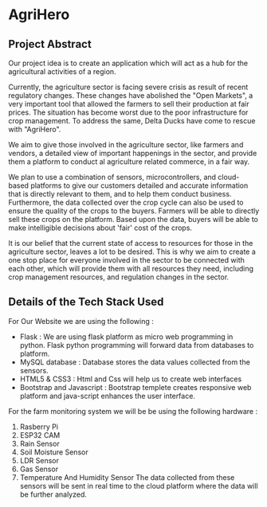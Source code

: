 # AgriHero

## Project Abstract

Our project idea is to create an application which will act as a hub for the agricultural activities of a region.

Currently, the agriculture sector is facing severe crisis as result of recent regulatory changes. These changes have abolished the "Open Markets", a very important tool that allowed the farmers to sell their production at fair prices. The situation has become worst due to the poor infrastructure for crop management. To address the same, Delta Ducks have come to rescue with "AgriHero".

We aim to give those involved in the agriculture sector, like farmers and vendors, a detailed view of important happenings in the sector, and provide them a platform to conduct al agriculture related commerce, in a fair way.

We plan to use a combination of sensors, microcontrollers, and cloud-based platforms to give our customers detailed and accurate information that is directly relevant to them, and to help them conduct business. Furthermore, the data collected over the crop cycle can also be used to ensure the quality of the crops to the buyers. Farmers will be able to directly sell these crops on the platform. Based upon the data, buyers will be able to make intelligible decisions about 'fair' cost of the crops.

It is our belief that the current state of access to resources for those in the agriculture sector, leaves a lot to be desired. This is why we aim to create a one stop place for everyone involved in the sector to be connected with each other, which will provide them with all resources they need, including crop management resources, and regulation changes in the sector.

## Details of the Tech Stack Used

For Our Website we are using the following : 
* Flask : We are using flask platform as micro web programming in python. Flask  python programming will forward data from databases to platform.
* MySQL database : Database stores the data values collected from the sensors.
* HTML5 & CSS3 : Html and Css will help us to create web interfaces
* Bootstrap and Javascript : Bootstrap templete creates responsive web platform and java-script  enhances the user interface.

For the farm monitoring system we will be be using the following hardware :
1) Rasberry Pi 
2) ESP32 CAM
3) Rain Sensor
4) Soil Moisture Sensor
5) LDR Sensor
6) Gas Sensor
7) Temperature And Humidity Sensor
The data collected from these sensors will be sent in real time to the cloud platform where the data will be further analyzed.
